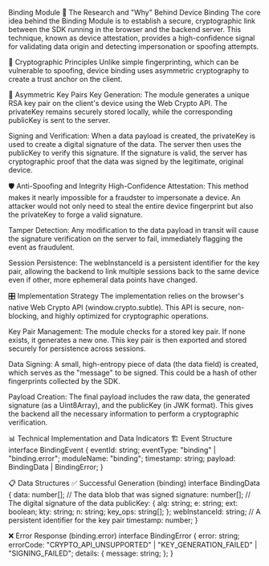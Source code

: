 Binding Module
🔬 The Research and "Why" Behind Device Binding
The core idea behind the Binding Module is to establish a secure, cryptographic link between the SDK running in the browser and the backend server. This technique, known as device attestation, provides a high-confidence signal for validating data origin and detecting impersonation or spoofing attempts.

🔐 Cryptographic Principles
Unlike simple fingerprinting, which can be vulnerable to spoofing, device binding uses asymmetric cryptography to create a trust anchor on the client.

🔑 Asymmetric Key Pairs
Key Generation: The module generates a unique RSA key pair on the client's device using the Web Crypto API. The privateKey remains securely stored locally, while the corresponding publicKey is sent to the server.

Signing and Verification: When a data payload is created, the privateKey is used to create a digital signature of the data. The server then uses the publicKey to verify this signature. If the signature is valid, the server has cryptographic proof that the data was signed by the legitimate, original device.

🛡️ Anti-Spoofing and Integrity
High-Confidence Attestation: This method makes it nearly impossible for a fraudster to impersonate a device. An attacker would not only need to steal the entire device fingerprint but also the privateKey to forge a valid signature.

Tamper Detection: Any modification to the data payload in transit will cause the signature verification on the server to fail, immediately flagging the event as fraudulent.

Session Persistence: The webInstanceId is a persistent identifier for the key pair, allowing the backend to link multiple sessions back to the same device even if other, more ephemeral data points have changed.

🎛️ Implementation Strategy
The implementation relies on the browser's native Web Crypto API (window.crypto.subtle). This API is secure, non-blocking, and highly optimized for cryptographic operations.

Key Pair Management: The module checks for a stored key pair. If none exists, it generates a new one. This key pair is then exported and stored securely for persistence across sessions.

Data Signing: A small, high-entropy piece of data (the data field) is created, which serves as the "message" to be signed. This could be a hash of other fingerprints collected by the SDK.

Payload Creation: The final payload includes the raw data, the generated signature (as a Uint8Array), and the publicKey (in JWK format). This gives the backend all the necessary information to perform a cryptographic verification.

📊 Technical Implementation and Data Indicators
🏗️ Event Structure
interface BindingEvent {
eventId: string;
eventType: "binding" | "binding.error";
moduleName: "binding";
timestamp: string;
payload: BindingData | BindingError;
}

📋 Data Structures
✅ Successful Generation (binding)
interface BindingData {
data: number[]; // The data blob that was signed
signature: number[]; // The digital signature of the data
publicKey: {
alg: string;
e: string;
ext: boolean;
kty: string;
n: string;
key_ops: string[];
};
webInstanceId: string; // A persistent identifier for the key pair
timestamp: number;
}

❌ Error Response (binding.error)
interface BindingError {
error: string;
errorCode: "CRYPTO_API_UNSUPPORTED" | "KEY_GENERATION_FAILED" | "SIGNING_FAILED";
details: {
message: string;
};
}
